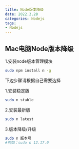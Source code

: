 ```yaml
---
title: Node版本降级
date: 2022.3.28
categories: Nodejs
tags: 
- Nodejs
---
```


## Mac电脑Node版本降级

1.安装node版本管理模块
```bash
sudo npm install n -g
```

下边步骤请根据自己需要选择

1.安装稳定版
```bash
sudo n stable
```

2.安装最新版
```bash
sudo n latest
```

3.版本降级/升级
```bash
sudo n 版本号
#例如：sudo n 12.17.0
```